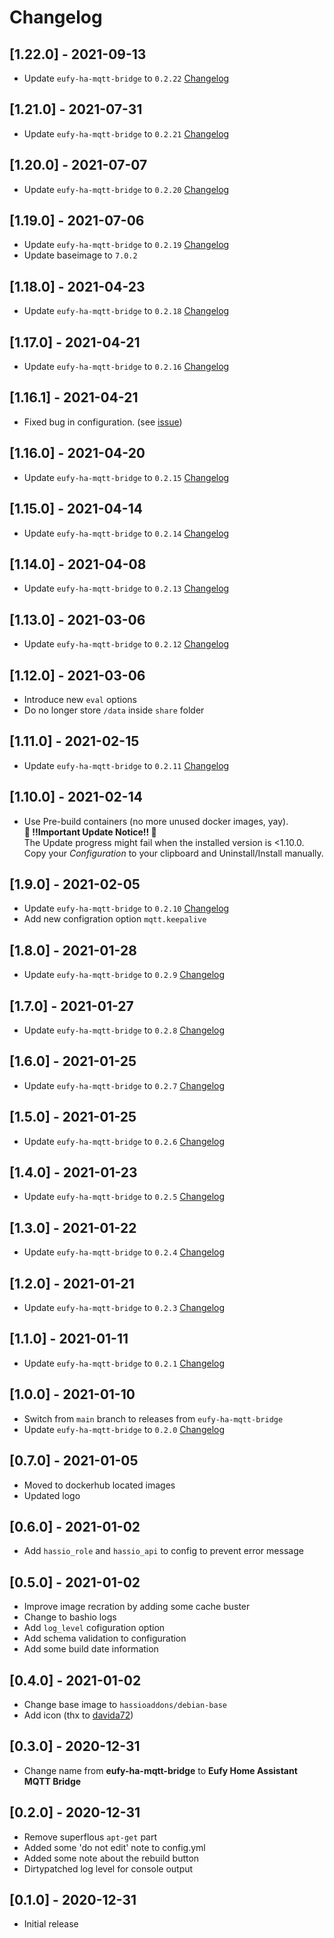 # Changelog

## [1.22.0] - 2021-09-13
- Update `eufy-ha-mqtt-bridge` to `0.2.22` [Changelog](https://github.com/matijse/eufy-ha-mqtt-bridge/releases)

## [1.21.0] - 2021-07-31
- Update `eufy-ha-mqtt-bridge` to `0.2.21` [Changelog](https://github.com/matijse/eufy-ha-mqtt-bridge/releases)

## [1.20.0] - 2021-07-07
- Update `eufy-ha-mqtt-bridge` to `0.2.20` [Changelog](https://github.com/matijse/eufy-ha-mqtt-bridge/releases)

## [1.19.0] - 2021-07-06
- Update `eufy-ha-mqtt-bridge` to `0.2.19` [Changelog](https://github.com/matijse/eufy-ha-mqtt-bridge/releases)
- Update baseimage to `7.0.2`

## [1.18.0] - 2021-04-23
- Update `eufy-ha-mqtt-bridge` to `0.2.18` [Changelog](https://github.com/matijse/eufy-ha-mqtt-bridge/releases)

## [1.17.0] - 2021-04-21
- Update `eufy-ha-mqtt-bridge` to `0.2.16` [Changelog](https://github.com/matijse/eufy-ha-mqtt-bridge/releases)

## [1.16.1] - 2021-04-21
- Fixed bug in configuration. (see [issue](https://github.com/matijse/eufy-ha-mqtt-bridge/issues/62))

## [1.16.0] - 2021-04-20
- Update `eufy-ha-mqtt-bridge` to `0.2.15` [Changelog](https://github.com/matijse/eufy-ha-mqtt-bridge/releases)

## [1.15.0] - 2021-04-14
- Update `eufy-ha-mqtt-bridge` to `0.2.14` [Changelog](https://github.com/matijse/eufy-ha-mqtt-bridge/releases)

## [1.14.0] - 2021-04-08
- Update `eufy-ha-mqtt-bridge` to `0.2.13` [Changelog](https://github.com/matijse/eufy-ha-mqtt-bridge/releases)

## [1.13.0] - 2021-03-06
- Update `eufy-ha-mqtt-bridge` to `0.2.12` [Changelog](https://github.com/matijse/eufy-ha-mqtt-bridge/releases)

## [1.12.0] - 2021-03-06
- Introduce new `eval` options
- Do no longer store `/data` inside `share` folder

## [1.11.0] - 2021-02-15
- Update `eufy-ha-mqtt-bridge` to `0.2.11` [Changelog](https://github.com/matijse/eufy-ha-mqtt-bridge/releases)

## [1.10.0] - 2021-02-14
- Use Pre-build containers (no more unused docker images, yay).  
  **🚨 !!Important Update Notice!! 🚨**  
  The Update progress might fail when the installed version is <1.10.0.  
  Copy your *Configuration* to your clipboard and Uninstall/Install manually. 


## [1.9.0] - 2021-02-05
- Update `eufy-ha-mqtt-bridge` to `0.2.10` [Changelog](https://github.com/matijse/eufy-ha-mqtt-bridge/releases)
- Add new configration option `mqtt.keepalive`

## [1.8.0] - 2021-01-28
- Update `eufy-ha-mqtt-bridge` to `0.2.9` [Changelog](https://github.com/matijse/eufy-ha-mqtt-bridge/releases)

## [1.7.0] - 2021-01-27
- Update `eufy-ha-mqtt-bridge` to `0.2.8` [Changelog](https://github.com/matijse/eufy-ha-mqtt-bridge/releases)

## [1.6.0] - 2021-01-25
- Update `eufy-ha-mqtt-bridge` to `0.2.7` [Changelog](https://github.com/matijse/eufy-ha-mqtt-bridge/releases)

## [1.5.0] - 2021-01-25
- Update `eufy-ha-mqtt-bridge` to `0.2.6` [Changelog](https://github.com/matijse/eufy-ha-mqtt-bridge/releases)

## [1.4.0] - 2021-01-23
- Update `eufy-ha-mqtt-bridge` to `0.2.5` [Changelog](https://github.com/matijse/eufy-ha-mqtt-bridge/releases)

## [1.3.0] - 2021-01-22
- Update `eufy-ha-mqtt-bridge` to `0.2.4` [Changelog](https://github.com/matijse/eufy-ha-mqtt-bridge/releases)

## [1.2.0] - 2021-01-21
- Update `eufy-ha-mqtt-bridge` to `0.2.3` [Changelog](https://github.com/matijse/eufy-ha-mqtt-bridge/releases)

## [1.1.0] - 2021-01-11
- Update `eufy-ha-mqtt-bridge` to `0.2.1` [Changelog](https://github.com/matijse/eufy-ha-mqtt-bridge/releases)

## [1.0.0] - 2021-01-10
- Switch from `main` branch to releases from `eufy-ha-mqtt-bridge`
- Update `eufy-ha-mqtt-bridge` to `0.2.0` [Changelog](https://github.com/matijse/eufy-ha-mqtt-bridge/releases)

## [0.7.0] - 2021-01-05
- Moved to dockerhub located images
- Updated logo

## [0.6.0] - 2021-01-02
- Add `hassio_role` and `hassio_api` to config to prevent error message

## [0.5.0] - 2021-01-02
- Improve image recration by adding some cache buster
- Change to bashio logs
- Add `log_level` cofiguration option
- Add schema validation to configuration
- Add some build date information

## [0.4.0] - 2021-01-02
- Change base image to `hassioaddons/debian-base`
- Add icon (thx to [davida72](https://github.com/matijse/eufy-ha-mqtt-bridge/issues/1#issuecomment-753333591]))

## [0.3.0] - 2020-12-31
- Change name from **eufy-ha-mqtt-bridge** to **Eufy Home Assistant MQTT Bridge**

## [0.2.0] - 2020-12-31
- Remove superflous `apt-get` part
- Added some 'do not edit' note to config.yml
- Added some note about the rebuild button
- Dirtypatched log level for console output

## [0.1.0] - 2020-12-31
- Initial release
